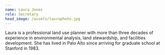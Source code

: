 ```yaml
---
name: Laura Jones
role: Secretary
head_image: /assets/lauraphoto.jpg
---
```


Laura is a professional land use planner with more than three decades of experience in environmental analysis, land stewardship, and facilities development.  She has lived in Palo Alto since arriving for graduate school at Stanford in 1983. 
